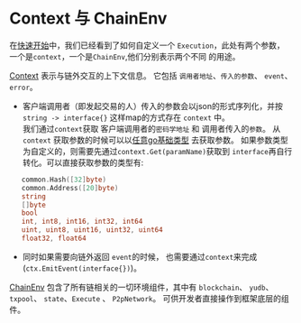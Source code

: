 # Context 与 ChainEnv 

在[快速开始](2.快速开始.md)中，我们已经看到了如何自定义一个 `Execution`，此处有两个参数， 一个是`context`，一个是`ChainEnv`,他们分别表示两个不同
的用途。  


[Context](https://github.com/yu-org/yu/blob/master/core/context) 表示与链外交互的上下文信息。 它包括 `调用者地址`、`传入的参数`、
`event`、`error`。  
 - 客户端调用者（即发起交易的人）传入的参数会以json的形式序列化，并按 `string -> interface{}` 这样map的方式存在 `context` 中。  
 我们通过`context`获取 客户端调用者的`密码学地址` 和 调用者传入的`参数`。  从`context`
 获取参数的时候可以以[任意go基础类型](https://github.com/yu-org/yu/blob/master/core/context/params.go) 去获取参数。
 如果参数类型为自定义的，则需要先通过``context.Get(paramName)``获取到 `interface`再自行转化。可以直接获取参数的类型有:
 ```go
    common.Hash([32]byte)
    common.Address([20]byte)
    string
    []byte
    bool 
    int, int8, int16, int32, int64
    uint, uint8, uint16, uint32, uint64
    float32, float64
```  
 
   
 - 同时如果需要向链外返回 `event`的时候， 也需要通过`context`来完成(``ctx.EmitEvent(interface{})``)。   
     
[ChainEnv](https://github.com/yu-org/yu/blob/master/core/chain_env/env.go) 包含了所有链相关的一切环境组件，其中有 `blockchain`、
 `yudb`、 `txpool`、 `state`、`Execute` 、 `P2pNetwork`。 可供开发者直接操作到框架底层的组件。 